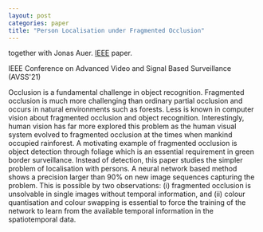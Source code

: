 ```yaml
---
layout: post
categories: paper
title: "Person Localisation under Fragmented Occlusion"
---
```


together with Jonas Auer. [IEEE](https://doi.org/10.1109/AVSS52988.2021.9663791) paper.

IEEE Conference on Advanced Video and Signal Based Surveillance (AVSS'21)

Occlusion is a fundamental challenge in object recognition. Fragmented occlusion is much more challenging than ordinary partial occlusion and occurs in natural environments such as forests. Less is known in computer vision about fragmented occlusion and object recognition. Interestingly, human vision has far more explored this problem as the human visual system evolved to fragmented occlusion at the times when mankind occupied rainforest. A motivating example of fragmented occlusion is object detection through foliage which is an essential requirement in green border surveillance. Instead of detection, this paper studies the simpler problem of localisation with persons. A neural network based method shows a precision larger than 90% on new image sequences capturing the problem. This is possible by two observations: (i) fragmented occlusion is unsolvable in single images without temporal information, and (ii) colour quantisation and colour swapping is essential to force the training of the network to learn from the available temporal information in the spatiotemporal data.
